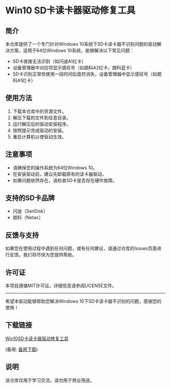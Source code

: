 # Win10 SD卡读卡器驱动修复工具

## 简介
本仓库提供了一个专门针对Windows 10系统下SD卡读卡器不识别问题的驱动解决方案。适用于64位Windows 10系统，能够解决以下常见问题：
- SD卡直接无法识别（如闪迪A1红卡）
- 设备管理器中对应项显示感叹号（如朗科A2红卡，朗科蓝卡）
- SD卡识别正常但使用一段时间后盘符消失，设备管理器中显示感叹号（如朗科A1红卡）

## 使用方法
1. 下载本仓库中的资源文件。
2. 解压下载的文件到任意目录。
3. 运行解压后的驱动安装程序。
4. 按照提示完成驱动的安装。
5. 重启计算机以使驱动生效。

## 注意事项
- 请确保您的操作系统为64位Windows 10。
- 在安装驱动前，建议先卸载原有的读卡器驱动。
- 如果问题依然存在，请检查SD卡是否存在硬件故障。

## 支持的SD卡品牌
- 闪迪（SanDisk）
- 朗科（Netac）

## 反馈与支持
如果您在使用过程中遇到任何问题，或有任何建议，请通过仓库的Issues页面进行反馈。我们将尽快为您提供帮助。

## 许可证
本项目遵循MIT许可证。详细信息请参阅LICENSE文件。

---

希望本驱动能够帮助您解决Windows 10下SD卡读卡器不识别的问题，感谢您的使用！

## 下载链接
[Win10SD卡读卡器驱动修复工具](https://pan.quark.cn/s/a33b2d04dacc) 

(备用: [备用下载](https://pan.baidu.com/s/113I2ywTKKNEfz_zXUf6UZA?pwd=1234))

## 说明

该仓库仅用于学习交流，请勿用于商业用途。

